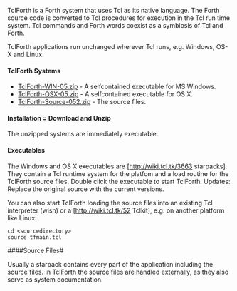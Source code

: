 TclForth is a Forth system that uses Tcl as its native language. The Forth source code is converted to Tcl procedures for execution in the Tcl run time system. Tcl commands and Forth words coexist as a symbiosis of Tcl and Forth.

TclForth applications run unchanged wherever Tcl runs, e.g. Windows, OS-X and Linux.

#### TclForth Systems #

  * [TclForth-WIN-05.zip](http://holonforth.com/tools/TclForth-WIN-05.zip)  - A selfcontained executable for MS Windows.
  * [TclForth-OSX-05.zip](http://holonforth.com/tools/TclForth-OSX-05.zip)  -  A selfcontained executable for OS X.
  * [TclForth-Source-052.zip](http://holonforth.com/tools/TclForth-Source-052.zip)  -  The source files.


#### Installation = Download and Unzip #

The unzipped systems are immediately executable.

#### Executables #

The Windows and OS X executables are [http://wiki.tcl.tk/3663 starpacks]. They contain a Tcl runtime system for the platfom and a load routine for the TclForth source files. Double click the executable to start TclForth. Updates: Replace the original source with the current versions.

You can also start TclForth loading the source files into an existing Tcl interpreter (wish) or a [http://wiki.tcl.tk/52 Tclkit], e.g. on another platform like Linux:
```
cd <sourcedirectory>
source tfmain.tcl
```

####Source Files#

Usually a starpack contains every part of the application including the source files. In TclForth the source files are handled externally, as they also serve as system documentation.
